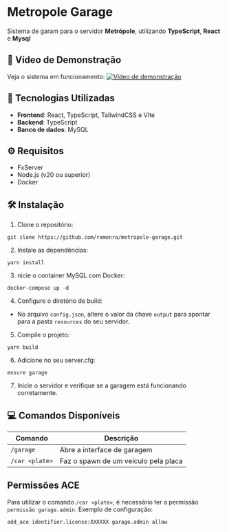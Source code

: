 # Metropole Garage

Sistema de garam para o servidor **Metrópole**, utilizando **TypeScript**, **React** e **Mysql**

## 🎥 Vídeo de Demonstração

Veja o sistema em funcionamento:
[![Vídeo de demonstração](https://cdn.ramonrpa.com.br/public/metropole-garage.png)](https://cdn.ramonrpa.com.br/public/metropole-garage.mp4)

## 🚀 Tecnologias Utilizadas

- **Frontend**: React, TypeScript, TailwindCSS e VIte
- **Backend**: TypeScript
- **Banco de dados**: MySQL

## ⚙️ Requisitos

- FxServer
- Node.js (v20 ou superior)
- Docker

## 🛠️ Instalação

1. Clone o repositório:

```
git clone https://github.com/ramonra/metropole-garage.git
```

2. Instale as dependências:

```
yarn install
```

3. nicie o container MySQL com Docker:

```
docker-compose up -d
```

4. Configure o diretório de build:

- No arquivo `config.json`, altere o valor da chave `output` para apontar para a pasta `resources` do seu servidor.

5. Compile o projeto:

```
yarn build
```

6. Adicione no seu server.cfg:

```
ensure garage
```

7. Inicie o servidor e verifique se a garagem está funcionando corretamente.

## 💻 Comandos Disponíveis

| Comando        | Descrição                            |
| -------------- | ------------------------------------ |
| `/garage`      | Abre a interface de garagem          |
| `/car <plate>` | Faz o spawn de um veículo pela placa |

## Permissões ACE

Para utilizar o comando `/car <plate>`, é necessário ter a permissão `permissão garage.admin`. Exemplo de configuração:

```
add_ace identifier.license:XXXXXX garage.admin allow
```
